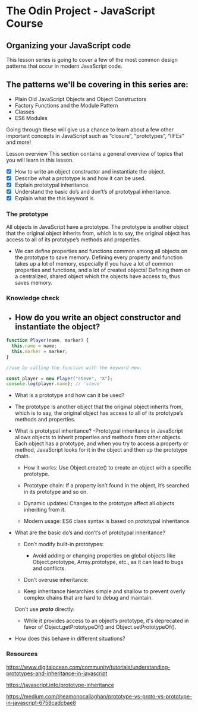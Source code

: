 # The Odin Project - JavaScript Course

## Organizing your JavaScript code

This lesson series is going to cover a few of the most common design patterns that occur in modern JavaScript code.

## **The patterns we'll be covering in this series are:**

- Plain Old JavaScript Objects and Object Constructors
- Factory Functions and the Module Pattern
- Classes
- ES6 Modules

Going through these will give us a chance to learn about a few other important concepts in JavaScript such as “closure”, “prototypes”, “IIFEs” and more!

Lesson overview
This section contains a general overview of topics that you will learn in this lesson.

- [x] How to write an object constructor and instantiate the object.
- [x] Describe what a prototype is and how it can be used.
- [x] Explain prototypal inheritance.
- [x] Understand the basic do’s and don’t’s of prototypal inheritance.
- [x] Explain what the this keyword is.

### The prototype

All objects in JavaScript have a prototype. The prototype is another object that the original object inherits from, which is to say, the original object has access to all of its prototype’s methods and properties.

- We can define properties and functions common among all objects on the prototype to save memory. Defining every property and function takes up a lot of memory, especially if you have a lot of common properties and functions, and a lot of created objects! Defining them on a centralized, shared object which the objects have access to, thus saves memory.

### Knowledge check

- ## How do you write an object constructor and instantiate the object?

```javascript
function Player(name, marker) {
  this.name = name;
  this.marker = marker;
}

//use by calling the function with the keyword new.

const player = new Player("steve", "X");
console.log(player.name); // 'steve'
```

- What is a prototype and how can it be used?
- The prototype is another object that the original object inherits from, which is to say, the original object has access to all of its prototype’s methods and properties.

- What is prototypal inheritance?
  -Prototypal inheritance in JavaScript allows objects to inherit properties and methods from other objects. Each object has a prototype, and when you try to access a property or method, JavaScript looks for it in the object and then up the prototype chain.

  - How it works: Use Object.create() to create an object with a specific prototype.

  - Prototype chain: If a property isn’t found in the object, it’s searched in its prototype and so on.
  - Dynamic updates: Changes to the prototype affect all objects inheriting from it.
  - Modern usage: ES6 class syntax is based on prototypal inheritance.

- What are the basic do’s and don’t’s of prototypal inheritance?

  - Don’t modify built-in prototypes:

    - Avoid adding or changing properties on global objects like Object.prototype, Array.prototype, etc., as it can lead to bugs and conflicts.

  - Don’t overuse inheritance:

  - Keep inheritance hierarchies simple and shallow to prevent overly complex chains that are hard to debug and maintain.

  Don’t use **_proto_** directly:

  - While it provides access to an object’s prototype, it's deprecated in favor of Object.getPrototypeOf() and Object.setPrototypeOf().

- How does this behave in different situations?

### Resources

https://www.digitalocean.com/community/tutorials/understanding-prototypes-and-inheritance-in-javascript

https://javascript.info/prototype-inheritance

https://medium.com/@eamonocallaghan/prototype-vs-proto-vs-prototype-in-javascript-6758cadcbae8
